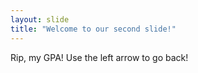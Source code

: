 ```yaml
---
layout: slide
title: "Welcome to our second slide!"
---
```

Rip, my GPA!
Use the left arrow to go back!
